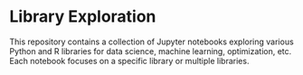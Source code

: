 # Library Exploration

This repository contains a collection of Jupyter notebooks exploring various Python and R libraries for data science, machine learning, optimization, etc. Each notebook focuses on a specific library or multiple libraries.